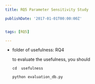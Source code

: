 ```yaml
---
title: RQ5 Parameter Sensitivity Study

publishDate: '2017-01-01T00:00:00Z'


tags: [RQ5]

---
```


- folder of usefulness: RQ4

    to evaluate the usefulness, you should
    ```
    cd  usefulness

    python evaluation_db.py
    ```